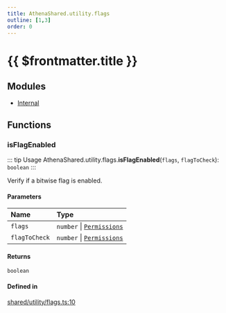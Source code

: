 ```yaml
---
title: AthenaShared.utility.flags
outline: [1,3]
order: 0
---
```


# {{ $frontmatter.title }}


## Modules

- [Internal](shared_utility_flags_Internal.md)

## Functions

### isFlagEnabled

::: tip Usage
AthenaShared.utility.flags.**isFlagEnabled**(`flags`, `flagToCheck`): `boolean`
:::

Verify if a bitwise flag is enabled.

#### Parameters

| Name | Type |
| :------ | :------ |
| `flags` | `number` \| [`Permissions`](shared_utility_flags_Internal.md#Permissions) |
| `flagToCheck` | `number` \| [`Permissions`](shared_utility_flags_Internal.md#Permissions) |

#### Returns

`boolean`

#### Defined in

[shared/utility/flags.ts:10](https://github.com/Stuyk/altv-athena/blob/128b8a7/src/core/shared/utility/flags.ts#L10)
